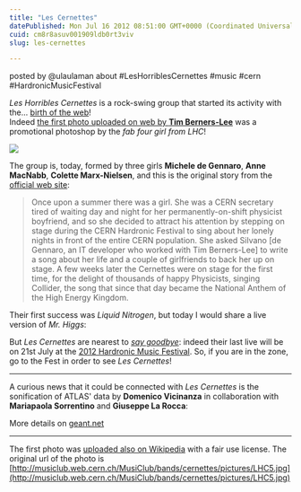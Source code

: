 ```yaml
---
title: "Les Cernettes"
datePublished: Mon Jul 16 2012 08:51:00 GMT+0000 (Coordinated Universal Time)
cuid: cm8r8asuv001909ldb0rt3viv
slug: les-cernettes

---
```



posted by @ulaulaman about #LesHorriblesCernettes #music #cern #HardronicMusicFestival

_Les Horribles Cernettes_ is a rock-swing group that started its activity with the... [birth of the web](http://docmadhattan.fieldofscience.com/2011/11/birth-of-web.html)!  
Indeed [the first photo uploaded on web by **Tim Berners-Lee**](http://motherboard.vice.com/2012/7/10/crossdressing-compression-and-colliders-the-first-photo-on-the-web) was a promotional photoshop by the _fab four girl from LHC_!

![](https://cdn.hashnode.com/res/hashnode/image/upload/v1743072395208/cc92b909-5289-47fa-baa3-332d27839b11.jpeg)

The group is, today, formed by three girls **Michele de Gennaro**, **Anne MacNabb**, **Colette Marx-Nielsen**, and this is the original story from the [official web site](http://musiclub.web.cern.ch/MusiClub/bands/cernettes/press_info.html):

> Once upon a summer there was a girl. She was a CERN secretary tired of waiting day and night for her permanently-on-shift physicist boyfriend, and so she decided to attract his attention by stepping on stage during the CERN Hardronic Festival to sing about her lonely nights in front of the entire CERN population. She asked Silvano \[de Gennaro, an IT developer who worked with Tim Berners-Lee\] to write a song about her life and a couple of girlfriends to back her up on stage. A few weeks later the Cernettes were on stage for the first time, for the delight of thousands of happy Physicists, singing Collider, the song that since that day became the National Anthem of the High Energy Kingdom.

Their first success was _Liquid Nitrogen_, but today I would share a live version of _Mr. Higgs_:

But _Les Cernettes_ are nearest to [_say goodbye_](http://musiclub.web.cern.ch/MusiClub/bands/cernettes/goodbye.html): indeed their last live will be on 21st July at the [2012 Hardronic Music Festival](http://muzipod.free.fr/?p=70). So, if you are in the zone, go to the Fest in order to see _Les Cernettes_!

* * *

A curious news that it could be connected with _Les Cernettes_ is the sonification of ATLAS' data by **Domenico Vicinanza** in collaboration with **Mariapaola Sorrentino** and **Giuseppe La Rocca**:  

  

  
More details on [geant.net](http://www.geant.net/Media_Centre/Pages/Higgs-like-Boson-Sonification.aspx)

* * *

The first photo was [uploaded also on Wikipedia](http://en.wikipedia.org/wiki/File:Les_Horribles_Cernettes_in_1992.jpg) with a fair use license. The original url of the photo is [http://musiclub.web.cern.ch/MusiClub/bands/cernettes/pictures/LHC5.jpg](http://musiclub.web.cern.ch/MusiClub/bands/cernettes/pictures/LHC5.jpg)